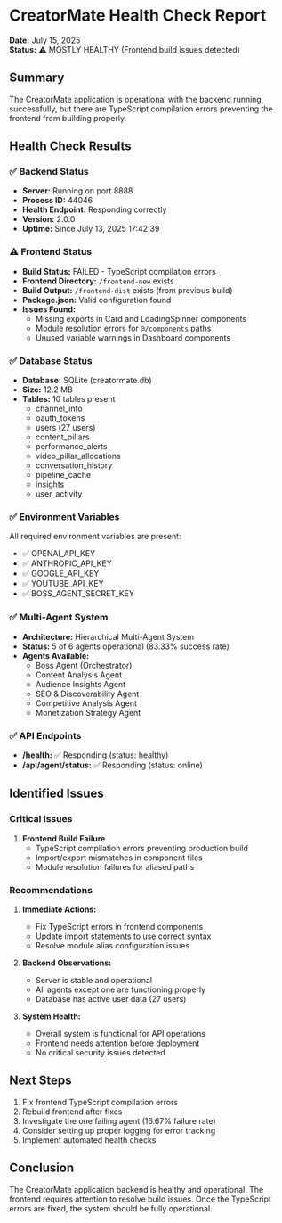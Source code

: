 # CreatorMate Health Check Report

**Date:** July 15, 2025  
**Status:** ⚠️ MOSTLY HEALTHY (Frontend build issues detected)

## Summary

The CreatorMate application is operational with the backend running successfully, but there are TypeScript compilation errors preventing the frontend from building properly.

## Health Check Results

### ✅ Backend Status
- **Server:** Running on port 8888
- **Process ID:** 44046
- **Health Endpoint:** Responding correctly
- **Version:** 2.0.0
- **Uptime:** Since July 13, 2025 17:42:39

### ⚠️ Frontend Status
- **Build Status:** FAILED - TypeScript compilation errors
- **Frontend Directory:** `/frontend-new` exists
- **Build Output:** `/frontend-dist` exists (from previous build)
- **Package.json:** Valid configuration found
- **Issues Found:**
  - Missing exports in Card and LoadingSpinner components
  - Module resolution errors for `@/components` paths
  - Unused variable warnings in Dashboard components

### ✅ Database Status
- **Database:** SQLite (creatormate.db)
- **Size:** 12.2 MB
- **Tables:** 10 tables present
  - channel_info
  - oauth_tokens
  - users (27 users)
  - content_pillars
  - performance_alerts
  - video_pillar_allocations
  - conversation_history
  - pipeline_cache
  - insights
  - user_activity

### ✅ Environment Variables
All required environment variables are present:
- ✅ OPENAI_API_KEY
- ✅ ANTHROPIC_API_KEY
- ✅ GOOGLE_API_KEY
- ✅ YOUTUBE_API_KEY
- ✅ BOSS_AGENT_SECRET_KEY

### ✅ Multi-Agent System
- **Architecture:** Hierarchical Multi-Agent System
- **Status:** 5 of 6 agents operational (83.33% success rate)
- **Agents Available:**
  - Boss Agent (Orchestrator)
  - Content Analysis Agent
  - Audience Insights Agent
  - SEO & Discoverability Agent
  - Competitive Analysis Agent
  - Monetization Strategy Agent

### ✅ API Endpoints
- **/health:** ✅ Responding (status: healthy)
- **/api/agent/status:** ✅ Responding (status: online)

## Identified Issues

### Critical Issues
1. **Frontend Build Failure**
   - TypeScript compilation errors preventing production build
   - Import/export mismatches in component files
   - Module resolution failures for aliased paths

### Recommendations

1. **Immediate Actions:**
   - Fix TypeScript errors in frontend components
   - Update import statements to use correct syntax
   - Resolve module alias configuration issues

2. **Backend Observations:**
   - Server is stable and operational
   - All agents except one are functioning properly
   - Database has active user data (27 users)

3. **System Health:**
   - Overall system is functional for API operations
   - Frontend needs attention before deployment
   - No critical security issues detected

## Next Steps

1. Fix frontend TypeScript compilation errors
2. Rebuild frontend after fixes
3. Investigate the one failing agent (16.67% failure rate)
4. Consider setting up proper logging for error tracking
5. Implement automated health checks

## Conclusion

The CreatorMate application backend is healthy and operational. The frontend requires attention to resolve build issues. Once the TypeScript errors are fixed, the system should be fully operational.